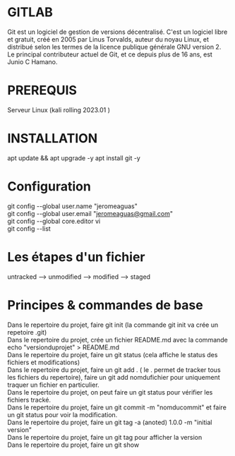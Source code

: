
# GITLAB

Git est un logiciel de gestion de versions décentralisé. C'est un logiciel libre et gratuit, créé en 2005 par Linus Torvalds, auteur du noyau Linux, et distribué selon les termes de la licence publique générale GNU version 2. Le principal contributeur actuel de Git, et ce depuis plus de 16 ans, est Junio C Hamano.

# PREREQUIS 

Serveur Linux (kali rolling 2023.01 )

# INSTALLATION  

 apt update && apt upgrade -y
 apt install git -y
 

# Configuration  
 
 git config --global user.name "jeromeaguas"  
 git config --global user.email "jeromeaguas@gmail.com"  
 git config --global core.editor vi  
 git config --list

  
# Les étapes d'un fichier  

  untracked --> unmodified --> modified --> staged
  
   
 # Principes & commandes de base   

   Dans le repertoire du projet, faire git init (la commande git init va crée un repetoire .git)  
   Dans le repertoire du projet, crée un fichier README.md avec la commande echo "versionduprojet" > README.md  
   Dans le repertoire du projet, faire un git status (cela affiche le status des fichiers et modifications)  
   Dans le repertoire du projet, faire un git add . ( le . permet de tracker tous les fichiers du repertoire), faire un git add nomdufichier pour uniquement traquer un fichier en particulier.  
   Dans le repertoire du projet, on peut faire un git status pour vérifier les fichiers tracké.  
   Dans le repertoire du projet, faire un git commit -m "nomducommit" et faire un git status pour voir la modification.  
   Dans le repertoire du projet, faire un git tag -a (anoted) 1.0.0 -m "initial version"  
   Dans le repertoire du projet, faire un git tag pour afficher la version  
   Dans le repertoire du projet, faire un git show
   
   

   
